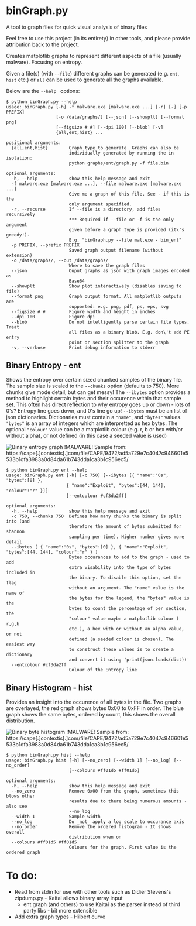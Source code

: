 # binGraph.py
A tool to graph files for quick visual analysis of binary files

Feel free to use this project (in its entirety) in other tools, and please provide attribution back to the project.

Creates matplotlib graphs to represent different aspects of a file (usually malware). Focusing on entropy.

Given a file(s) (with ```--file```) different graphs can be generated (e.g. ```ent```, ```hist``` etc.) or ```all``` can be used to generate all the graphs available.

Below are the ```--help ``` options:

```
$ python binGraph.py --help
usage: binGraph.py [-h] -f malware.exe [malware.exe ...] [-r] [-] [-p PREFIX]
                   [-o /data/graphs/] [--json] [--showplt] [--format png]
                   [--figsize # #] [--dpi 100] [--blob] [-v]
                   {all,ent,hist} ...

positional arguments:
  {all,ent,hist}        Graph type to generate. Graphs can also be
                        individually generated by running the in isolation:
                        python graphs/ent/graph.py -f file.bin

optional arguments:
  -h, --help            show this help message and exit
  -f malware.exe [malware.exe ...], --file malware.exe [malware.exe ...]
                        Give me a graph of this file. See - if this is the
                        only argument specified.
  -r, --recurse         If --file is a directory, add files recursively
  -                     *** Required if --file or -f is the only argument
                        given before a graph type is provided (it\'s greedy!).
                        E.g. "binGraph.py --file mal.exe - bin_ent"
  -p PREFIX, --prefix PREFIX
                        Saved graph output filename (without extension)
  -o /data/graphs/, --out /data/graphs/
                        Where to save the graph files
  --json                Ouput graphs as json with graph images encoded as
                        Base64
  --showplt             Show plot interactively (disables saving to file)
  --format png          Graph output format. All matplotlib outputs are
                        supported: e.g. png, pdf, ps, eps, svg
  --figsize # #         Figure width and height in inches
  --dpi 100             Figure dpi
  --blob                Do not intelligently parse certain file types. Treat
                        all files as a binary blob. E.g. don\'t add PE entry
                        point or section splitter to the graph
  -v, --verbose         Print debug information to stderr
```

## Binary Entropy - ent
Shows the entropy over certain sized chunked samples of the binary file. The sample size is scaled to the ```--chunks``` option (defaults to 750). More chunks give mode detail, but can get messy! The ```--ibytes``` option provides a method to highlight certain bytes and their occurence within that sample set. This often has direct reflection to why entropy goes up or down - lots of 0's? Entropy line goes down, and 0's line go up!
```--ibytes``` must be an list of json dictionaries. Dictionaries must contain a ```"name"```, and ```"bytes"``` values. ```"bytes"``` is an array of integers which are interpretted as hex bytes. The optional ```"colour"``` value can be a matplotlib colour (e.g. r, b or hex with/or without alpha), or not defined (in this case a seeded value is used)

![Binary entropy graph](example-ent.png "Binary entropy graph - from PE executable")
!MALWARE! Sample from: https://cape[.]contextis[.]com/file/CAPE/9472/ad5a729e7c4047c946601e5533b1dfa3983a0d84da61b743dda1ca3b1c956ec5/
```
$ python binGraph.py ent --help
usage: binGraph.py ent [-h] [-c 750] [--ibytes [{ "name":"0s", "bytes":[0] },
                       { "name":"Exploit", "bytes":[44, 144], "colour":"r" }]]
                       [--entcolour #cf3da2ff]

optional arguments:
  -h, --help            show this help message and exit
  -c 750, --chunks 750  Defines how many chunks the binary is split into (and
                        therefore the amount of bytes submitted for shannon
                        sampling per time). Higher number gives more detail
  --ibytes [ { "name":"0s", "bytes":[0] }, { "name":"Exploit", "bytes":[44, 144], "colour":"r" } ]
                        Bytes occurances to add to the graph - used to add
                        extra visability into the type of bytes included in
                        the binary. To disable this option, set the flag
                        without an argument. The "name" value is the name of
                        the bytes for the legend, the "bytes" value is the
                        bytes to count the percentage of per section, the
                        "colour" value maybe a matplotlib colour ( r,g,b
                        etc.), a hex with or without an alpha value, or not
                        defined (a seeded colour is chosen). The easiest way
                        to construct these values is to create a dictionary
                        and convert it using 'print(json.loads(dict))'
  --entcolour #cf3da2ff
                        Colour of the Entropy line
```

## Binary Histogram - hist
Provides an insight into the occurence of all bytes in the file. Two graphs are overlayed, the red graph shows bytes 0x00 to 0xFF in order. The blue graph shows the same bytes, ordered by count, this shows the overall distribution.

![Binary byte histogram](example-hist.png "Binary byte histogram")
!MALWARE! Sample from: https://cape[.]contextis[.]com/file/CAPE/9472/ad5a729e7c4047c946601e5533b1dfa3983a0d84da61b743dda1ca3b1c956ec5/
```
$ python binGraph.py hist --help
usage: binGraph.py hist [-h] [--no_zero] [--width 1] [--no_log] [--no_order]
                        [--colours #ff01d5 #ff01d5]

optional arguments:
  -h, --help            show this help message and exit
  --no_zero             Remove 0x00 from the graph, sometimes this blows other
                        results due to there being numerous amounts - also see
                        --no_log
  --width 1             Sample width
  --no_log              Do _not_ apply a log scale to occurance axis
  --no_order            Remove the ordered histogram - It shows overall
                        distribution when on
  --colours #ff01d5 #ff01d5
                        Colours for the graph. First value is the ordered graph
```

# To do:

- Read from stdin for use with other tools such as Didier Stevens's zipdump.py - Kaitai allows binary array input
  - ent graph (and others) to use Kaitai as the parser instead of third party libs - bit more extensible
- Add extra graph types - Hilbert curve